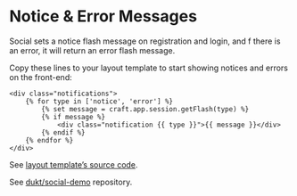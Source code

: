 # Notice & Error Messages

Social sets a notice flash message on registration and login, and f there is an error, it will return an error flash message.

Copy these lines to your layout template to start showing notices and errors on the front-end:
    
    <div class="notifications">
        {% for type in ['notice', 'error'] %}
            {% set message = craft.app.session.getFlash(type) %}
            {% if message %}
                <div class="notification {{ type }}">{{ message }}</div>
            {% endif %}
        {% endfor %}
    </div>
    
See [layout template’s source code](https://github.com/dukt/social-demo/blob/v2/craft/templates/social/_layouts/site.html#L68).

See [dukt/social-demo](https://github.com/dukt/social-demo/) repository.